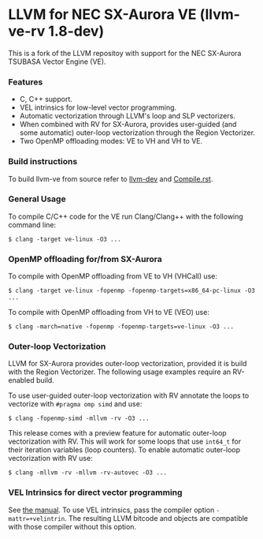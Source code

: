 # LLVM for NEC SX-Aurora VE (llvm-ve-rv 1.8-dev)

This is a fork of the LLVM repositoy with support for the NEC
SX-Aurora TSUBASA Vector Engine (VE).

### Features

- C, C++ support.
- VEL intrinsics for low-level vector programming.
- Automatic vectorization through LLVM's loop and SLP vectorizers.
- When combined with RV for SX-Aurora, provides user-guided (and some automatic)
  outer-loop vectorization through the Region Vectorizer.
- Two OpenMP offloading modes: VE to VH and VH to VE.


### Build instructions

To build llvm-ve from source refer to
[llvm-dev](https://github.com/sx-aurora-dev/llvm-dev) and
[Compile.rst](llvm/docs/VE/Compile.rst).


### General Usage

To compile C/C++ code for the VE run Clang/Clang++ with the following command
line:

    $ clang -target ve-linux -O3 ...


### OpenMP offloading for/from SX-Aurora

To compile with OpenMP offloading from VE to VH (VHCall) use:

    $ clang -target ve-linux -fopenmp -fopenmp-targets=x86_64-pc-linux -O3 ...

To compile with OpenMP offloading from VH to VE (VEO) use:

    $ clang -march=native -fopenmp -fopenmp-targets=ve-linux -O3 ...


### Outer-loop Vectorization

LLVM for SX-Aurora provides outer-loop vectorization, provided it is build with
the Region Vectorizer.  The following usage examples require an RV-enabled
build.

To use user-guided outer-loop vectorization with RV annotate the loops to
vectorize with `#pragma omp simd` and use:

    $ clang -fopenmp-simd -mllvm -rv -O3 ...

This release comes with a preview feature for automatic outer-loop vectorization
with RV.  This will work for some loops that use `int64_t` for their iteration
variables (loop counters).  To enable automatic outer-loop vectorization with RV
use:

    $ clang -mllvm -rv -mllvm -rv-autovec -O3 ...


### VEL Intrinsics for direct vector programming

See [the manual](https://sx-aurora-dev.github.io/velintrin.html).  To use VEL
intrinsics, pass the compiler option `-mattr=+velintrin`.  The resulting LLVM
bitcode and objects are compatible with those compiler without this option.
